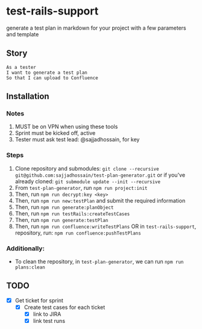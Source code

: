 # test-rails-support

generate a test plan in markdown for your project with a few parameters and template

## Story

```gherkin
As a tester  
I want to generate a test plan  
So that I can upload to Confluence  
```

## Installation

### Notes
1. MUST be on VPN when using these tools
2. Sprint must be kicked off, active
3. Tester must ask test lead: @sajjadhossain, for key

### Steps
1. Clone repository and submodules: `git clone --recursive git@github.com:sajjadhossain/test-plan-generator.git` or if you've already cloned: `git submodule update --init --recursive`
2. From `test-plan-generator`, run `npm run project:init`
3. Then, run `npm run decrypt:key <key>`
4. Then, run `npm run new:testPlan` and submit the required information
5. Then, run `npm run generate:planObject`
6. Then, run `npm run testRails:createTestCases`
6. Then, run `npm run generate:testPlan`
7. Then, run `npm run confluence:writeTestPlans` OR in `test-rails-support`, repository, run: `npm run confluence:pushTestPlans`

### Additionally:

* To clean the repository, in `test-plan-generator`, we can run `npm run plans:clean`

## TODO
- [x] Get ticket for sprint
  - [x] Create test cases for each ticket
    - [x] link to JIRA
    - [x] link test runs
